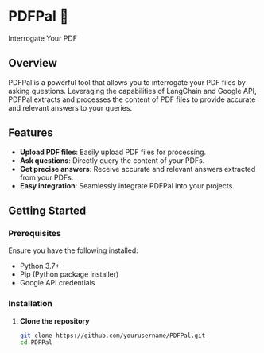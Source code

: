 # PDFPal 💁
Interrogate Your PDF

## Overview
PDFPal is a powerful tool that allows you to interrogate your PDF files by asking questions. Leveraging the capabilities of LangChain and Google API, PDFPal extracts and processes the content of PDF files to provide accurate and relevant answers to your queries.

## Features
- **Upload PDF files**: Easily upload PDF files for processing.
- **Ask questions**: Directly query the content of your PDFs.
- **Get precise answers**: Receive accurate and relevant answers extracted from your PDFs.
- **Easy integration**: Seamlessly integrate PDFPal into your projects.

## Getting Started

### Prerequisites
Ensure you have the following installed:
- Python 3.7+
- Pip (Python package installer)
- Google API credentials

### Installation

1. **Clone the repository**
   ```bash
   git clone https://github.com/yourusername/PDFPal.git
   cd PDFPal
